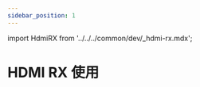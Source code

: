 ```yaml
---
sidebar_position: 1
---
```


import HdmiRX from '../../../common/dev/\_hdmi-rx.mdx';

# HDMI RX 使用

<HdmiRX />
